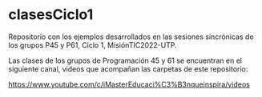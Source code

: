 # clasesCiclo1
Repositorio con los ejemplos desarrollados en las sesiones sincrónicas de los grupos P45 y P61, Ciclo 1, MisiónTIC2022-UTP.

Las clases de los grupos de Programación 45 y 61 se encuentran en el siguiente canal, videos que acompañan las carpetas de este repositorio:

https://www.youtube.com/c/iMasterEducaci%C3%B3nqueinspira/videos
